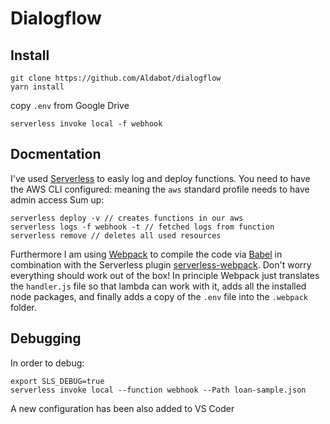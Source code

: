 # Dialogflow
## Install
```
git clone https://github.com/Aldabot/dialogflow
yarn install
```
copy `.env` from Google Drive
```
serverless invoke local -f webhook 
```

## Docmentation
I've used [Serverless](https://serverless.com/framework/docs/) to easly log and deploy functions.
You need to have the AWS CLI configured: meaning the `aws` standard profile needs to have admin access
Sum up:
```
serverless deploy -v // creates functions in our aws
serverless logs -f webhook -t // fetched logs from function
serverless remove // deletes all used resources
```
Furthermore I am using [Webpack](https://webpack.js.org/) to compile the code via [Babel](https://babeljs.io/) in combination with the Serverless plugin [serverless-webpack](https://github.com/serverless-heaven/serverless-webpack). Don't worry everything should work out of the box! In principle Webpack just translates the `handler.js` file so that lambda can work with it, adds all the installed node packages, and finally adds a copy of the `.env` file into the `.webpack` folder.

## Debugging
In order to debug:
```
export SLS_DEBUG=true
serverless invoke local --function webhook --Path loan-sample.json
```
A new configuration has been also added to VS Coder 
